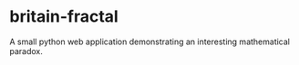 # britain-fractal
A small python web application demonstrating an interesting mathematical paradox. 
